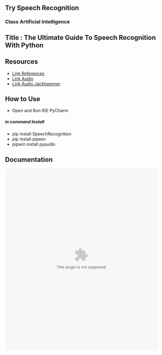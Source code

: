 ## Try Speech Recognition
### Class Artificial Intelligence
## Title : The Ultimate Guide To Speech Recognition With Python
## Resources 
- [Link References](https://realpython.com/python-speech-recognition/) 
- [Link Audio](http://www.voiptroubleshooter.com/open_speech/index.html)  
- [Link Audio Jackhammer](https://github.com/realpython/python-speech-recognition/blob/master/audio_files/jackhammer.wav)
## How to Use 
- Open and Run IDE PyCharm
##### in command Install 
- pip install SpeechRecognition
- pip install pipwin
- pipwin install pyaudio

## Documentation

<body>
<embed src = "document/Laporan_praktikun_speechRecognition.pdf" type = "application / pdf" width = "100%" height = "600px" />
</body>
